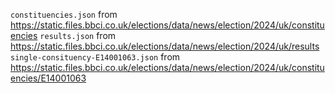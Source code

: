 `constituencies.json` from https://static.files.bbci.co.uk/elections/data/news/election/2024/uk/constituencies
`results.json` from https://static.files.bbci.co.uk/elections/data/news/election/2024/uk/results
`single-consituency-E14001063.json` from https://static.files.bbci.co.uk/elections/data/news/election/2024/uk/constituencies/E14001063
